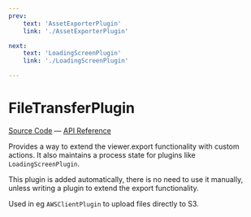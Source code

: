 ```yaml
---
prev: 
    text: 'AssetExporterPlugin'
    link: './AssetExporterPlugin'

next: 
    text: 'LoadingScreenPlugin'
    link: './LoadingScreenPlugin'

---
```


# FileTransferPlugin

[//]: # (todo: image)

[Source Code](https://github.com/repalash/threepipe/blob/master/src/plugins/export/FileTransferPlugin.ts) &mdash;
[API Reference](https://threepipe.org/docs/classes/FileTransferPlugin.html)

Provides a way to extend the viewer.export functionality with custom actions. It also maintains a process state for plugins like `LoadingScreenPlugin`.

This plugin is added automatically, there is no need to use it manually, unless writing a plugin to extend the export functionality.

Used in eg `AWSClientPlugin` to upload files directly to S3.
